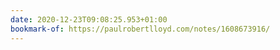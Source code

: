 ```yaml
---
date: 2020-12-23T09:08:25.953+01:00
bookmark-of: https://paulrobertlloyd.com/notes/1608673916/
---
```

